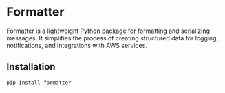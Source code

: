 # Formatter

Formatter is a lightweight Python package for formatting and serializing messages. It simplifies the process of creating structured data for logging, notifications, and integrations with AWS services.

## Installation

```bash
pip install formatter
```